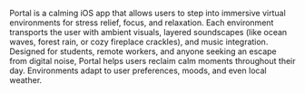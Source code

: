 Portal is a calming iOS app that allows users to step into immersive virtual environments for stress relief, focus, and relaxation. Each environment transports the user with ambient visuals, layered soundscapes (like ocean waves, forest rain, or cozy fireplace crackles), and music integration. Designed for students, remote workers, and anyone seeking an escape from digital noise, Portal helps users reclaim calm moments throughout their day. Environments adapt to user preferences, moods, and even local weather.
